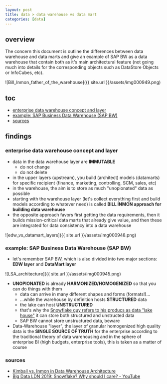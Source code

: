 ```yaml
---
layout: post
title: data > data warehouse vs data mart
categories: [data]
---
```


## overview
The concern this document is outline the differences between data warehouse and data marts and give an example of SAP BW as a data warehouse that contain both as it's main architectural feature (not going much into details for the corresponding objects such as DataStore Objects or InfoCubes, etc). 

![Bill_Inmon_father_of_the_warehouse]({{ site.url }}/assets/img000949.png)

## toc
<!-- TOC -->

- [enterprise data warehouse concept and layer](#enterprise-data-warehouse-concept-and-layer)
- [example: SAP Business Data Warehouse (SAP BW)](#example-sap-business-data-warehouse-sap-bw)
- [sources](#sources)

<!-- /TOC -->

## findings
### enterprise data warehouse concept and layer
* data in the data warehouse layer are **IMMUTABLE** 
    * do not change
    * do not delete
* in the upper layers (upstream), you build (architect) models (datamarts) for specific recipient (finance, marketing, controlling, SCM, sales, etc) 
* in the warehouse, the aim is to store as much "unopionated" data as possible
* starting with the warehouse layer (let's collect everything first and build models according to whatever need) is called **BILL INMON approach for building data warehouse**
* the opposite approach favors first getting the data requirements, then it builds mission-critical data marts that already give value, and then these are integrated for data consistency into a data warehouse

![edw_vs_datamart_layers]({{ site.url }}/assets/img000948.png)

### example: SAP Business Data Warehouse (SAP BW)
* let's remember SAP BW, which is also divided into two major sections: **EDW layer** and **DataMart layer**

![LSA_architecture]({{ site.url }}/assets/img000945.png)

* **UNOPIONATED** is already  **HARMONIZED/HOMOGENIZED** so that you can do things with them
    * data can arrive in many different shapes and forms (formats!)...
    * ...while the warehouse by definition hosts **STRUCTURED** data
    * the lake can host **UNSTRUCTURED**
    * that's why the [Snowflake guy refers to his producs as data "lake house"](https://www.youtube.com/watch?v=M2qClkqcVD8) it can store both structured and unstructed data
    * SAP BW cannot store unstructured data, beware
* Data-Warehouse "layer", the layer of granular homogenized high quality data is the **SINGLE SOURCE OF TRUTH** for the enterprise according to the traditional theory of data warehousing and in the sphere of enterprise BI (high budgets, enterprise tools), this is taken as a matter of course

### sources
* [Kimball vs. Inmon in Data Warehouse Architecture](https://www.zentut.com/data-warehouse/kimball-and-inmon-data-warehouse-architectures/)
* [Big Data LDN 2019: Snowflake? Why should I care? - YouTube](https://www.youtube.com/watch?v=M2qClkqcVD8)